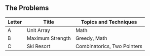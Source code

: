 ## The Problems

|  Letter | Title                     | Topics and Techniques                          |
|---------|---------------------------|-----------------------------|
|  A | Unit Array           | Math                   |
|  B | Maximum Strength              |Greedy, Math                     |
|  C | Ski Resort        | Combinatorics, Two Pointers                    |
